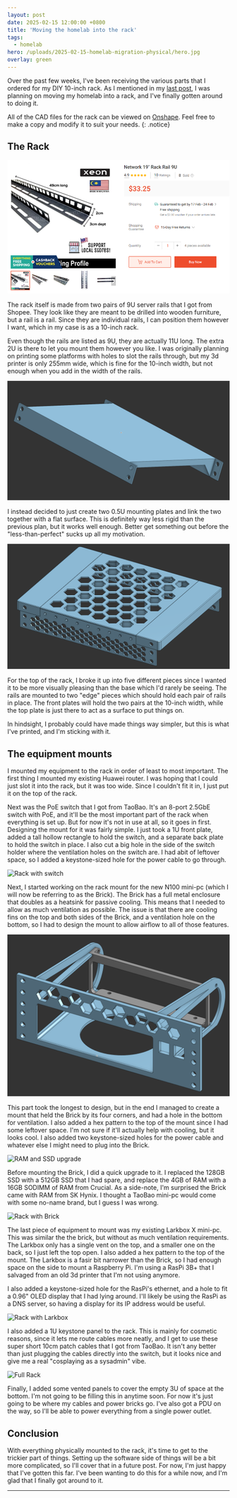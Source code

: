 ```yaml
---
layout: post
date: 2025-02-15 12:00:00 +0800
title: 'Moving the homelab into the rack'
tags:
  - homelab
hero: /uploads/2025-02-15-homelab-migration-physical/hero.jpg
overlay: green
---
```


Over the past few weeks, I've been receiving the various parts that I ordered for my DIY 10-inch rack. As I mentioned in my [last post](/posts/2025-02-02-homelab-plans), I was planning on moving my homelab into a rack, and I've finally gotten around to doing it.

All of the CAD files for the rack can be viewed on [Onshape][onshape-link]. Feel free to make a copy and modify it to suit your needs.
{: .notice}

## The Rack

![Shopee rack rails](/uploads/2025-02-15-homelab-migration-physical/shopee-rails.png)

The rack itself is made from two pairs of 9U server rails that I got from Shopee. They look like they are meant to be drilled into wooden furniture, but a rail is a rail. Since they are individual rails, I can position them however I want, which in my case is as a 10-inch rack.

Even though the rails are listed as 9U, they are actually 11U long. The extra 2U is there to let you mount them however you like. I was originally planning on printing some platforms with holes to slot the rails through, but my 3d printer is only 255mm wide, which is fine for the 10-inch width, but not enough when you add in the width of the rails.

![CAD of the rack base](/uploads/2025-02-15-homelab-migration-physical/base-cad.png)

I instead decided to just create two 0.5U mounting plates and link the two together with a flat surface. This is definitely way less rigid than the previous plan, but it works well enough. Better get something out before the "less-than-perfect" sucks up all my motivation. 

![CAD of the rack top](/uploads/2025-02-15-homelab-migration-physical/top-cad.png)

For the top of the rack, I broke it up into five different pieces since I wanted it to be more visually pleasing than the base which I'd rarely be seeing. The rails are mounted to two "edge" pieces which should hold each pair of rails in place. The front plates will hold the two pairs at the 10-inch width, while the top plate is just there to act as a surface to put things on.

In hindsight, I probably could have made things way simpler, but this is what I've printed, and I'm sticking with it.

## The equipment mounts

I mounted my equipment to the rack in order of least to most important. The first thing I mounted my existing Huawei router. I was hoping that I could just slot it into the rack, but it was too wide. Since I couldn't fit it in, I just put it on the top of the rack.

Next was the PoE switch that I got from TaoBao. It's an 8-port 2.5GbE switch with PoE, and it'll be the most important part of the rack when everything is set up. But for now it's not in use at all, so it goes in first. Designing the mount for it was fairly simple. I just took a 1U front plate, added a tall hollow rectangle to hold the switch, and a separate back plate to hold the switch in place. I also cut a big hole in the side of the switch holder where the ventilation holes on the switch are. I had abit of leftover space, so I added a keystone-sized hole for the power cable to go through.

![Rack with switch](/uploads/2025-02-15-homelab-migration-physical/1-rack-switch.jpg)

Next, I started working on the rack mount for the new N100 mini-pc (which I will now be referring to as the Brick). The Brick has a full metal enclosure that doubles as a heatsink for passive cooling. This means that I needed to allow as much ventilation as possible. The issue is that there are cooling fins on the top and both sides of the Brick, and a ventilation hole on the bottom, so I had to design the mount to allow airflow to all of those features. 

![CAD of the Brick mount](/uploads/2025-02-15-homelab-migration-physical/brick-cad.png)

This part took the longest to design, but in the end I managed to create a mount that held the Brick by its four corners, and had a hole in the bottom for ventilation. I also added a hex pattern to the top of the mount since I had some leftover space. I'm not sure if it'll actually help with cooling, but it looks cool. I also added two keystone-sized holes for the power cable and whatever else I might need to plug into the Brick.

![RAM and SSD upgrade](/uploads/2025-02-15-homelab-migration-physical/2-ram-upgrade.jpg)

Before mounting the Brick, I did a quick upgrade to it. I replaced the 128GB SSD with a 512GB SSD that I had spare, and replace the 4GB of RAM with a 16GB SODIMM of RAM from Crucial. As a side-note, I'm surprised the Brick came with RAM from SK Hynix. I thought a TaoBao mini-pc would come with some no-name brand, but I guess I was wrong.

![Rack with Brick](/uploads/2025-02-15-homelab-migration-physical/3-n100.jpg)

The last piece of equipment to mount was my existing Larkbox X mini-pc. This was similar the the brick, but without as much ventilation requirements. The Larkbox only has a single vent on the top, and a smaller one on the back, so I just left the top open. I also added a hex pattern to the top of the mount. The Larkbox is a fasir bit narrower than the Brick, so I had enough space on the side to mount a Raspberry Pi. I'm using a RasPi 3B+ that I salvaged from an old 3d printer that I'm not using anymore.

I also added a keystone-sized hole for the RasPi's ethernet, and a hole to fit a 0.96" OLED display that I had lying around. I'll likely be using the RasPi as a DNS server, so having a display for its IP address would be useful.

![Rack with Larkbox](/uploads/2025-02-15-homelab-migration-physical/4-rpi.jpg)

I also added a 1U keystone panel to the rack. This is mainly for cosmetic reasons, since it lets me route cables more neatly, and I get to use these super short 10cm patch cables that I got from TaoBao. It isn't any better than just plugging the cables directly into the switch, but it looks nice and give me a real "cosplaying as a sysadmin" vibe.

![Full Rack](/uploads/2025-02-15-homelab-migration-physical/5-full.jpg)

Finally, I added some vented panels to cover the empty 3U of space at the bottom. I'm not going to be filling this in anytime soon. For now it's just going to be where my cables and power bricks go. I've also got a PDU on the way, so I'll be able to power everything from a single power outlet.

## Conclusion

With everything physically mounted to the rack, it's time to get to the trickier part of things. Setting up the software side of things will be a bit more complicated, so I'll cover that in a future post. For now, I'm just happy that I've gotten this far. I've been wanting to do this for a while now, and I'm glad that I finally got around to it.

<hr>

[onshape-link]: https://cad.onshape.com/documents/d611e3d6963eae2a0f1d43b5/w/93a471f3727e2b8e01611d35/e/b730e0933169f575cec6838d?renderMode=0&uiState=67b0067d68d65b1fae79c747